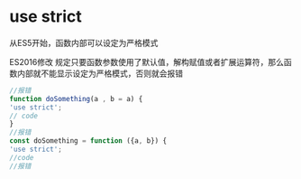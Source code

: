 # use strict

从ES5开始，函数内部可以设定为严格模式

ES2016修改 规定只要函数参数使用了默认值，解构赋值或者扩展运算符，那么函数内部就不能显示设定为严格模式，否则就会报错

```js
//报错
function doSomething(a , b = a) {
'use strict';
// code
}
//报错
const doSomething = function ({a, b}) {
'use strict';
//code
//报错
```
